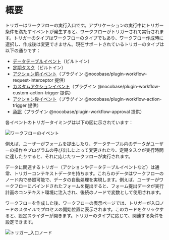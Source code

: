 # 概要

トリガーはワークフローの実行入口です。アプリケーションの実行中にトリガー条件を満たすイベントが発生すると、ワークフローがトリガーされて実行されます。トリガーのタイプはワークフローのタイプでもあり、ワークフロー作成時に選択し、作成後は変更できません。現在サポートされているトリガーのタイプは以下の通りです：

- [データテーブルイベント](./collection.md)（ビルトイン）
- [定期タスク](./schedule.md)（ビルトイン）
- [アクション前イベント](./pre-action.md)（プラグイン @nocobase/plugin-workflow-request-interceptor 提供）
- [カスタムアクションイベント](./custom-action.md)（プラグイン @nocobase/plugin-workflow-custom-action-trigger 提供）
- [アクション後イベント](./post-action.md)（プラグイン @nocobase/plugin-workflow-action-trigger 提供）
- [承認](./approval.md)（プラグイン @nocobase/plugin-workflow-approval 提供）

各イベントのトリガータイミングは以下の図に示されています：

![ワークフローのイベント](https://static-docs.nocobase.com/20240514214606.png)

例えば、ユーザーがフォームを提出したり、データテーブル内のデータがユーザーの操作やプログラムの呼び出しによって変更されたり、定期タスクが実行時間に達したりすると、それに応じたワークフローが実行されます。

データに関連するトリガー（アクションやデータテーブルイベントなど）は通常、トリガーコンテキストデータを持ちます。これらのデータはワークフローのノード内で参照可能で、データの自動処理を実現します。例えば、ユーザーがワークフローにバインドされたフォームを提出すると、フォーム提出データが実行計画のコンテキスト環境に注入され、後続のノードで変数として使用されます。

ワークフローを作成した後、ワークフローの表示ページでは、トリガーが入口ノードのスタイルでプロセスの開始位置に表示されます。このカードをクリックすると、設定スライダーが開きます。トリガーのタイプに応じて、関連する条件を設定できます。

![トリガー_入口ノード](https://static-docs.nocobase.com/e8dc1937e41b2712b67d84d60e94b11e.png)

